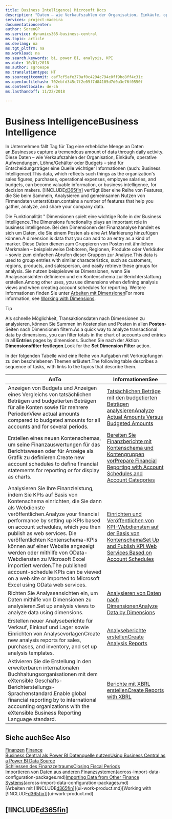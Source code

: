 ```yaml
---
title: Business Intelligence| Microsoft Docs
description: "Daten – wie Verkaufszahlen der Organisation, Einkäufe, operative Aufwendungen, Löhne/Gehälter oder Budgets analysieren und erfassen, die für Entscheidungsträger eine Quelle wichtiger Informationen sind."
services: project-madeira
documentationcenter: 
author: SorenGP
ms.service: dynamics365-business-central
ms.topic: article
ms.devlang: na
ms.tgt_pltfrm: na
ms.workload: na
ms.search.keywords: bi, power BI, analysis, KPI
ms.date: 10/01/2018
ms.author: sgroespe
ms.translationtype: HT
ms.sourcegitcommit: caf7cf5afe370af0c4294c794c0ff9bc8ff4c31c
ms.openlocfilehash: 702ebfd345c7f2e09f7d84105d7d0a3e76f0550f
ms.contentlocale: de-ch
ms.lasthandoff: 11/22/2018

---
```

# <a name="business-intelligence"></a><span data-ttu-id="96d0b-103">Business Intelligence</span><span class="sxs-lookup"><span data-stu-id="96d0b-103">Business Intelligence</span></span>
<span data-ttu-id="96d0b-104">In Unternehmen fällt Tag für Tag eine erhebliche Menge an Daten an.</span><span class="sxs-lookup"><span data-stu-id="96d0b-104">Businesses capture a tremendous amount of data through daily activity.</span></span> <span data-ttu-id="96d0b-105">Diese Daten – wie Verkaufszahlen der Organisation, Einkäufe, operative Aufwendungen, Löhne/Gehälter oder Budgets – sind für Entscheidungsträger eine Quelle wichtiger Informationen (auch: Business Intelligence).</span><span class="sxs-lookup"><span data-stu-id="96d0b-105">This data, which reflects such things as the organization's sales figures, purchases, operational expenses, employee salaries, and budgets, can become valuable information, or business intelligence, for decision makers.</span></span> [!INCLUDE[d365fin](includes/d365fin_md.md)] <span data-ttu-id="96d0b-106">verfügt über eine Reihe von Features, die Sie beim Sammeln, Analysieren und gemeinsamen Nutzen von Firmendaten unterstützen.</span><span class="sxs-lookup"><span data-stu-id="96d0b-106">contains a number of features that help you gather, analyze, and share your company data.</span></span>

<span data-ttu-id="96d0b-107">Die Funktionalität " Dimensionen spielt eine wichtige Rolle in der Business Intelligence.</span><span class="sxs-lookup"><span data-stu-id="96d0b-107">The Dimensions functionality plays an important role in business intelligence.</span></span> <span data-ttu-id="96d0b-108">Bei den Dimensionen der Finanzanalyse handelt es sich um Daten, die Sie einem Posten als eine Art Markierung hinzufügen können.</span><span class="sxs-lookup"><span data-stu-id="96d0b-108">A dimension is data that you can add to an entry as a kind of marker.</span></span> <span data-ttu-id="96d0b-109">Diese Daten dienen zum Gruppieren von Posten mit ähnlichen Merkmalen – beispielsweise Debitoren, Regionen, Produkte oder Verkäufer – sowie zum einfachen Abrufen dieser Gruppen zur Analyse.</span><span class="sxs-lookup"><span data-stu-id="96d0b-109">This data is used to group entries with similar characteristics, such as customers, regions, products, and salesperson, and easily retrieve these groups for analysis.</span></span> <span data-ttu-id="96d0b-110">Sie nutzen beispielsweise Dimensionen, wenn Sie Analyseansichten definieren und ein Kontenschema zur Berichterstattung erstellen.</span><span class="sxs-lookup"><span data-stu-id="96d0b-110">Among other uses, you use dimensions  when defining analysis views and when creating account schedules for reporting.</span></span> <span data-ttu-id="96d0b-111">Weitere Informationen finden Sie unter [Arbeiten mit Dimensionen](finance-dimensions.md)</span><span class="sxs-lookup"><span data-stu-id="96d0b-111">For more information, see [Working with Dimensions](finance-dimensions.md).</span></span>

> [!TIP]
> <span data-ttu-id="96d0b-112">Als schnelle Möglichkeit, Transaktionsdaten nach Dimensionen zu analysieren, können Sie Summen im Kostenplan und Posten in allen **Posten**-Seiten nach Dimensionen filtern.</span><span class="sxs-lookup"><span data-stu-id="96d0b-112">As a quick way to analyze transactional data by dimensions, you can filter totals in the chart of accounts and entries in all **Entries** pages by dimensions.</span></span> <span data-ttu-id="96d0b-113">Suchen Sie nach der Aktion **Dimensionsfilter festlegen**.</span><span class="sxs-lookup"><span data-stu-id="96d0b-113">Look for the **Set Dimension Filter** action.</span></span>  

<span data-ttu-id="96d0b-114">In der folgenden Tabelle wird eine Reihe von Aufgaben mit Verknüpfungen zu den beschriebenen Themen erläutert.</span><span class="sxs-lookup"><span data-stu-id="96d0b-114">The following table describes a sequence of tasks, with links to the topics that describe them.</span></span>  

| <span data-ttu-id="96d0b-115">An</span><span class="sxs-lookup"><span data-stu-id="96d0b-115">To</span></span> | <span data-ttu-id="96d0b-116">Informationen</span><span class="sxs-lookup"><span data-stu-id="96d0b-116">See</span></span> |
| --- | --- |
|<span data-ttu-id="96d0b-117">Anzeigen von Budgets und Anzeigen eines Vergleichs von tatsächlichen Beträgen und budgetierten Beträgen für alle Konten sowie für mehrere Perioden</span><span class="sxs-lookup"><span data-stu-id="96d0b-117">View actual amounts compared to budgeted amounts for all accounts and for several periods.</span></span>|[<span data-ttu-id="96d0b-118">Tatsächlichen Beträge mit den budgetierten Beträgen analysieren</span><span class="sxs-lookup"><span data-stu-id="96d0b-118">Analyze Actual Amounts Versus Budgeted Amounts</span></span>](bi-how-analyze-actual-versus-budget.md)|
|<span data-ttu-id="96d0b-119">Erstellen eines neuen Kontenschemas, um seine Finanzauswertungen für das Berichtswesen oder für Anzeige als Grafik zu definieren.</span><span class="sxs-lookup"><span data-stu-id="96d0b-119">Create new account schedules to define financial statements for reporting or for display as charts.</span></span>|[<span data-ttu-id="96d0b-120">Bereiten Sie Finanzberichte mit Kontenschema und Kontengruppen vor</span><span class="sxs-lookup"><span data-stu-id="96d0b-120">Prepare Financial Reporting with Account Schedules and Account Categories</span></span>](bi-how-work-account-schedule.md)|
|<span data-ttu-id="96d0b-121">Analysieren Sie Ihre Finanzleistung, indem Sie KPIs auf Basis von Kontenschema einrichten, die Sie dann als Webdienste veröffentlichen.</span><span class="sxs-lookup"><span data-stu-id="96d0b-121">Analyze your financial performance by setting up KPIs based on account schedules, which you then publish as web services.</span></span> <span data-ttu-id="96d0b-122">Die veröffentlichten Kontenschema-KPIs können auf einer Website angezeigt werden oder mithilfe von OData-Webdiensten zu Microsoft Excel importiert werden.</span><span class="sxs-lookup"><span data-stu-id="96d0b-122">The published account-schedule KPIs can be viewed on a web site or imported to Microsoft Excel using OData web services.</span></span>|[<span data-ttu-id="96d0b-123">Einrichten und Veröffentlichen von KPI-Webdiensten auf der Basis von Kontenschema</span><span class="sxs-lookup"><span data-stu-id="96d0b-123">Set Up and Publish KPI Web Services Based on Account Schedules</span></span>](bi-how-to-set-up-and-publish-kpi-web-services-based-on-account-schedules.md)|
|<span data-ttu-id="96d0b-124">Richten Sie Analyseansichten ein, um Daten mithilfe von Dimensionen zu analysieren.</span><span class="sxs-lookup"><span data-stu-id="96d0b-124">Set up analysis views to analyze data using dimensions.</span></span>|[<span data-ttu-id="96d0b-125">Analysieren von Daten nach Dimensionen</span><span class="sxs-lookup"><span data-stu-id="96d0b-125">Analyze Data by Dimensions</span></span>](bi-how-analyze-data-dimension.md)|
|<span data-ttu-id="96d0b-126">Erstellen neuer Analyseberichte für Verkauf, Einkauf und Lager sowie Einrichten von Analysevorlagen</span><span class="sxs-lookup"><span data-stu-id="96d0b-126">Create new analysis reports for sales, purchases, and inventory, and set up analysis templates.</span></span>|[<span data-ttu-id="96d0b-127">Analyseberichte erstellen</span><span class="sxs-lookup"><span data-stu-id="96d0b-127">Create Analysis Reports</span></span>](bi-how-create-analysis-views-reports.md)|
|<span data-ttu-id="96d0b-128">Aktivieren Sie die Erstellung  in den erweiterbaren internationalen Buchhaltungsorganisationen mit dem eXtensible Geschäfts-Berichterstellungs-Sprachenstandard.</span><span class="sxs-lookup"><span data-stu-id="96d0b-128">Enable global financial reporting by to international accounting organizations with the eXtensible Business Reporting Language standard.</span></span>|[<span data-ttu-id="96d0b-129">Berichte mit XBRL erstellen</span><span class="sxs-lookup"><span data-stu-id="96d0b-129">Create Reports with XBRL</span></span>](bi-create-reports-with-xbrl.md)|

## <a name="see-also"></a><span data-ttu-id="96d0b-130">Siehe auch</span><span class="sxs-lookup"><span data-stu-id="96d0b-130">See Also</span></span>
<span data-ttu-id="96d0b-131">[Finanzen](finance.md)  </span><span class="sxs-lookup"><span data-stu-id="96d0b-131">[Finance](finance.md)  </span></span>  
[<span data-ttu-id="96d0b-132">Business Central als Power BI Datenquelle nutzen</span><span class="sxs-lookup"><span data-stu-id="96d0b-132">Using Business Central as a Power BI Data Source</span></span>](across-how-use-financials-data-source-powerbi.md)  
[<span data-ttu-id="96d0b-133">Schliessen des Finanzzeitraums</span><span class="sxs-lookup"><span data-stu-id="96d0b-133">Closing Fiscal Periods</span></span>](year-close-years-periods.md)  
<span data-ttu-id="96d0b-134">[Importieren von Daten aus anderen Finanzsystemen](across-import-data-configuration-packages.md)(across-import-data-configuration-packages.md)</span><span class="sxs-lookup"><span data-stu-id="96d0b-134">[Importing Data from Other Finance Systems](across-import-data-configuration-packages.md)(across-import-data-configuration-packages.md)</span></span>  
<span data-ttu-id="96d0b-135">[Arbeiten mit [!INCLUDE[d365fin](includes/d365fin_md.md)]](ui-work-product.md)</span><span class="sxs-lookup"><span data-stu-id="96d0b-135">[Working with [!INCLUDE[d365fin](includes/d365fin_md.md)]](ui-work-product.md)</span></span>

## [!INCLUDE[d365fin](includes/free_trial_md.md)]  
 

